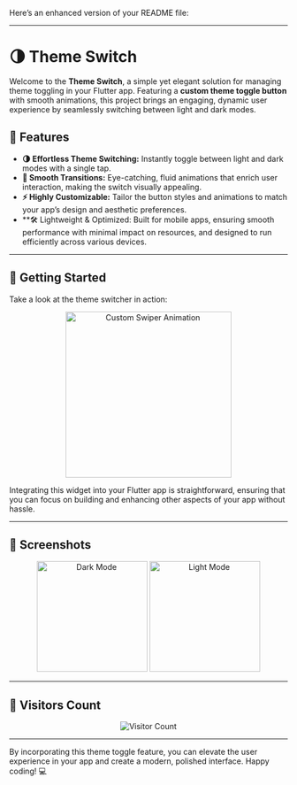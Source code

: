 Here’s an enhanced version of your README file:

---

# 🌗 Theme Switch

Welcome to the **Theme Switch**, a simple yet elegant solution for managing theme toggling in your Flutter app. Featuring a **custom theme toggle button** with smooth animations, this project brings an engaging, dynamic user experience by seamlessly switching between light and dark modes.

## 🎨 Features

- **🌗 Effortless Theme Switching:** Instantly toggle between light and dark modes with a single tap.
- **💫 Smooth Transitions:** Eye-catching, fluid animations that enrich user interaction, making the switch visually appealing.
- **⚡ Highly Customizable:** Tailor the button styles and animations to match your app’s design and aesthetic preferences.
- **🛠️ Lightweight & Optimized: Built for mobile apps, ensuring smooth performance with minimal impact on resources, and designed to run efficiently across various devices.

---

## 🚀 Getting Started

Take a look at the theme switcher in action:

<p align="center">
  <img src="https://github.com/Ibrahim12699/dark_mode/blob/ibrahim/screen_shots/theme.gif" alt="Custom Swiper Animation" width="300"/>
</p>

Integrating this widget into your Flutter app is straightforward, ensuring that you can focus on building and enhancing other aspects of your app without hassle.

---

## 📱 Screenshots

<p align="center">
  <img src="https://github.com/Ibrahim12699/dark_mode/blob/main/screen_shots/dark_.png?raw=true" alt="Dark Mode" width="200"/>
  <img src="https://github.com/Ibrahim12699/dark_mode/blob/main/screen_shots/light.png?raw=true" alt="Light Mode" width="200"/>
</p>

---

## 👥 Visitors Count

<p align="center">
  <img src="https://profile-counter.glitch.me/dark_mode/count.svg" alt="Visitor Count"/>
</p>

---

By incorporating this theme toggle feature, you can elevate the user experience in your app and create a modern, polished interface. Happy coding! 💻